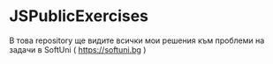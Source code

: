 # JSPublicExercises
В това repository ще видите всички мои решения към проблеми на задачи в SoftUni ( https://softuni.bg )
